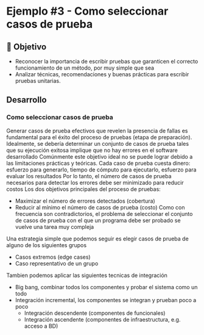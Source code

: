 # Ejemplo #3 - Como seleccionar casos de prueba

## :dart: Objetivo

- Reconocer la importancia de escribir pruebas que garanticen el correcto funcionamiento de un método, por muy simple
  que sea
- Analizar técnicas, recomendaciones y buenas prácticas para escribir pruebas unitarias.



## Desarrollo

### Como seleccionar casos de prueba
Generar casos de prueba efectivos que revelen la presencia de
fallas es fundamental para el éxito del proceso de pruebas (etapa
de preparación).
Idealmente, se debería determinar un conjunto de casos de
prueba tales que su ejecución exitosa implique que no hay errores
en el software desarrollado
Comúnmente este objetivo ideal no se puede lograr debido a las
limitaciones prácticas y teóricas.
Cada caso de prueba cuesta dinero: esfuerzo para generarlo,
tiempo de cómputo para ejecutarlo, esfuerzo para evaluar los
resultados
Por lo tanto, el número de casos de prueba necesarios para
detectar los errores debe ser minimizado para reducir costos
Los dos objetivos principales del proceso de pruebas:
- Maximizar el número de errores detectados (cobertura)
- Reducir al mínimo el número de casos de prueba (costo)
Como con frecuencia son contradictorios, el problema de
seleccionar el conjunto de casos de prueba con el que un
programa debe ser probado se vuelve una tarea muy compleja

Una estrategia simple que podemos seguir es elegir casos de prueba
de alguno de los siguientes grupos

- Casos extremos (edge cases)
- Caso representativo de un grupo

Tambien podemos aplicar las siguientes tecnicas de integración

- Big bang, combinar todos los componentes y probar el sistema
como un todo
- Integración incremental, los componentes se integran y prueban
poco a poco
  - Integración descendente (componentes de funcionales)
  - Integración ascendente (componentes de infraestructura, e.g. acceso
a BD)

